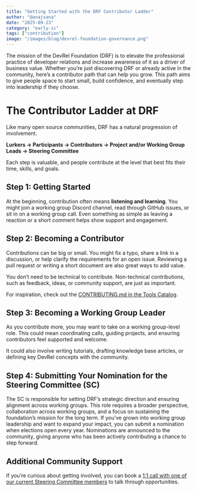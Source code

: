 ```yaml
---
title: "Getting Started with the DRF Contributor Ladder"
author: "@anajsana"
date: "2025-09-23"
category: "early-ic"
tags: ["contribution"]
image: "/images/blog/devrel-foundation-governance.png"
---
```


The mission of the DevRel Foundation (DRF) is to elevate the professional practice of developer relations and increase awareness of it as a driver of business value. Whether you’re just discovering DRF or already active in the community, 
here’s a contributor path that can help you grow. This path aims to give people space to start small, build confidence, and eventually step into leadership if they choose.  

# The Contributor Ladder at DRF

Like many open source communities, DRF has a natural progression of involvement.  

**Lurkers → Participants → Contributors → Project and/or  Working Group Leads → Steering Committee**  

Each step is valuable, and people contribute at the level that best fits their time, skills, and goals.  

## Step 1: Getting Started

At the beginning, contribution often means **listening and learning**. You might join a working group Discord channel, read through GitHub issues, or sit in on a working group call. Even something as simple as leaving a reaction or a short comment helps show support and engagement.  

## Step 2: Becoming a Contributor

Contributions can be big or small. You might fix a typo, share a link in a discussion, or help clarify the requirements for an open issue. Reviewing a pull request or writing a short document are also great ways to add value.  

You don’t need to be technical to contribute. Non-technical contributions, such as feedback, ideas, or community support, are just as important.  

For inspiration, check out the [CONTRIBUTING.md in the Tools Catalog](https://github.com/DevRel-Foundation/tools-catalog/blob/main/CONTRIBUTING.md#types-of-contributions).  

## Step 3: Becoming a Working Group Leader

As you contribute more, you may want to take on a working group-level role. This could mean coordinating calls, guiding projects, and ensuring contributors feel supported and welcome.

It could also involve writing tutorials, drafting knowledge base articles, or defining key DevRel concepts with the community.

## Step 4: Submitting Your Nomination for the Steering Committee (SC)

The SC is responsible for setting DRF’s strategic direction and ensuring alignment across working groups. This role requires a broader perspective, collaboration across working groups, and a focus on sustaining the foundation’s mission for the long term.
If you’ve grown into working group leadership and want to expand your impact, you can submit a nomination when elections open every year. Nominations are announced to the community, giving anyone who has been actively contributing a chance to step forward.  

## Additional Community Support

If you’re curious about getting involved, you can book a [1:1 call with one of our current Steering Committee members](https://calendar.app.google/2XvRuX6EbJjih6HD7) to talk through opportunities.

